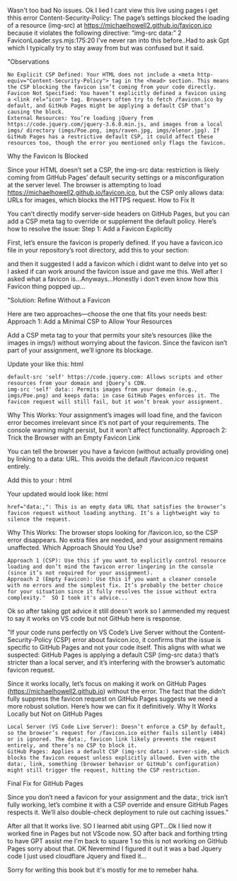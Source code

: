 Wasn't too bad No issues. Ok I lied I cant view this live using pages i get thhis error Content-Security-Policy: The page’s settings blocked the loading of a resource (img-src) at https://michaelhowell2.github.io/favicon.ico because it violates the following directive: “img-src data:” 2 FaviconLoader.sys.mjs:175:20 I've never ran into this before..Had to ask Gpt which I typically try to stay away from but was confused but it said.

"Observations

    No Explicit CSP Defined: Your HTML does not include a <meta http-equiv="Content-Security-Policy"> tag in the <head> section. This means the CSP blocking the favicon isn’t coming from your code directly.
    Favicon Not Specified: You haven’t explicitly defined a favicon using a <link rel="icon"> tag. Browsers often try to fetch /favicon.ico by default, and GitHub Pages might be applying a default CSP that’s causing the block.
    External Resources: You’re loading jQuery from https://code.jquery.com/jquery-3.6.0.min.js, and images from a local imgs/ directory (imgs/Poe.png, imgs/raven.jpg, imgs/elenor.jpg). If GitHub Pages has a restrictive default CSP, it could affect these resources too, though the error you mentioned only flags the favicon.

Why the Favicon Is Blocked

Since your HTML doesn’t set a CSP, the img-src data: restriction is likely coming from GitHub Pages’ default security settings or a misconfiguration at the server level. The browser is attempting to load https://michaelhowell2.github.io/favicon.ico, but the CSP only allows data: URLs for images, which blocks the HTTPS request.
How to Fix It

You can’t directly modify server-side headers on GitHub Pages, but you can add a CSP meta tag to override or supplement the default policy. Here’s how to resolve the issue:
Step 1: Add a Favicon Explicitly

First, let’s ensure the favicon is properly defined. If you have a favicon.ico file in your repository’s root directory, add this to your <head> section:
<link rel="icon" type="image/x-icon" href="/favicon.ico"> and then it suggested I add a favicon which i didnt want to delve into yet so I asked if can work around the favicon issue and gave me this. Well after I asked what a favicon is...Anyways...Honestly i don't even know how this Favicon thing popped up...

"Solution: Refine Without a Favicon

Here are two approaches—choose the one that fits your needs best:
Approach 1: Add a Minimal CSP to Allow Your Resources

Add a CSP meta tag to your <head> that permits your site’s resources (like the images in imgs/) without worrying about the favicon. Since the favicon isn’t part of your assignment, we’ll ignore its blockage.

Update your <head> like this:
html
<head>
    <meta charset="UTF-8">
    <meta name="viewport" content="width=device-width, initial-scale=1.0">
    <meta http-equiv="Content-Security-Policy" content="default-src 'self' https://code.jquery.com; img-src 'self' data:">
    <title>Having Fun with Poe and JQuery</title>
    <script src="https://code.jquery.com/jquery-3.6.0.min.js"></script>
    <style>
        /* Your existing styles */
    </style>
</head>

    default-src 'self' https://code.jquery.com: Allows scripts and other resources from your domain and jQuery’s CDN.
    img-src 'self' data:: Permits images from your domain (e.g., imgs/Poe.png) and keeps data: in case GitHub Pages enforces it. The favicon request will still fail, but it won’t break your assignment.

Why This Works: Your assignment’s images will load fine, and the favicon error becomes irrelevant since it’s not part of your requirements. The console warning might persist, but it won’t affect functionality.
Approach 2: Trick the Browser with an Empty Favicon Link

You can tell the browser you have a favicon (without actually providing one) by linking to a data: URL. This avoids the default /favicon.ico request entirely.

Add this to your <head>:
html
<link rel="icon" type="image/x-icon" href="data:,">

Your updated <head> would look like:
html
<head>
    <meta charset="UTF-8">
    <meta name="viewport" content="width=device-width, initial-scale=1.0">
    <title>Having Fun with Poe and JQuery</title>
    <script src="https://code.jquery.com/jquery-3.6.0.min.js"></script>
    <link rel="icon" type="image/x-icon" href="data:,">
    <style>
        /* Your existing styles */
    </style>
</head>

    href="data:,": This is an empty data URL that satisfies the browser’s favicon request without loading anything. It’s a lightweight way to silence the request.

Why This Works: The browser stops looking for /favicon.ico, so the CSP error disappears. No extra files are needed, and your assignment remains unaffected.
Which Approach Should You Use?

    Approach 1 (CSP): Use this if you want to explicitly control resource loading and don’t mind the favicon error lingering in the console (since it’s not required for your assignment).
    Approach 2 (Empty Favicon): Use this if you want a cleaner console with no errors and the simplest fix. It’s probably the better choice for your situation since it fully resolves the issue without extra complexity."  SO I took it's advice...
Ok so after taking gpt advice it still doesn't work so I ammended my request to say  it works on VS code but not GitHub here is response. 

"If your code runs perfectly on VS Code’s Live Server without the Content-Security-Policy (CSP) error about favicon.ico, it confirms that the issue is specific to GitHub Pages and not your code itself. This aligns with what we suspected: GitHub Pages is applying a default CSP (img-src data:) that’s stricter than a local server, and it’s interfering with the browser’s automatic favicon request.

Since it works locally, let’s focus on making it work on GitHub Pages (https://michaelhowell2.github.io) without the error. The fact that the <link rel="icon" type="image/x-icon" href="data:,"> didn’t fully suppress the favicon request on GitHub Pages suggests we need a more robust solution. Here’s how we can fix it definitively.
Why It Works Locally but Not on GitHub Pages

    Local Server (VS Code Live Server): Doesn’t enforce a CSP by default, so the browser’s request for /favicon.ico either fails silently (404) or is ignored. The data:, favicon link likely prevents the request entirely, and there’s no CSP to block it.
    GitHub Pages: Applies a default CSP (img-src data:) server-side, which blocks the favicon request unless explicitly allowed. Even with the data:, link, something (browser behavior or GitHub’s configuration) might still trigger the request, hitting the CSP restriction.

Final Fix for GitHub Pages

Since you don’t need a favicon for your assignment and the data:, trick isn’t fully working, let’s combine it with a CSP override and ensure GitHub Pages respects it. We’ll also double-check deployment to rule out caching issues." 

After all that It works live. SO I learned abit using GPT...Ok I lied now it worked fine in Pages but not VScode now. SO after back and forthing trting to have GPT assist me I'm back to square 1 so this is not working on GitHub Pages sorry about that. OK  Nevermind I figured it out it was a bad Jquery code I just used cloudflare Jquery and fixed it...

Sorry for writing this book but it's mostly for me to remeber haha.